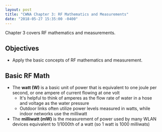 ```yaml
---
layout: post
title: "CWNA Chapter 3: RF Mathematics and Measurements"
date: "2018-05-27 15:35:00 -0400"
---
```


Chapter 3 covers RF mathematics and measurements.

## Objectives

* Apply the basic concepts of RF mathematics and measurement.

## Basic RF Math

* The **watt (W)** is a basic unit of power that is equivalent to one joule per second, or one ampere of current flowing at one volt
    * It's helpful to think of amperes as the flow rate of water in a hose and voltage as the water pressure
    * Outdoor links often utilize power levels measured in watts, while indoor networks use the milliwatt
* The **milliwatt (mW)** is the measurement of power used by many WLAN devices equivalent to 1/1000th of a watt (so 1 watt is 1000 milliwats)